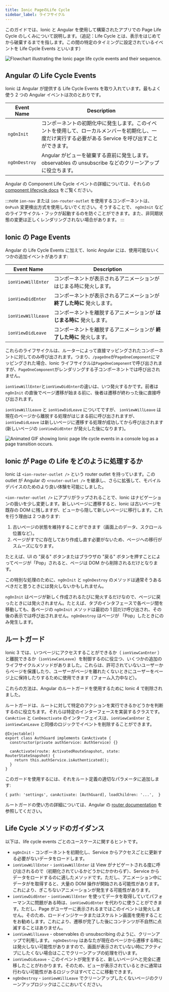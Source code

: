 ```yaml
---
title: Ionic PageのLife Cycle
sidebar_label: ライフサイクル
---
```


<head>
  <title>AngularのページコンポーネントのLife Cycle - すべてのイベントのドキュメンテーション</title>
  <meta
    name="description"
    content="This guide covers how the page life cycle works in an Ionic app built with Angular. Learn how Ionic embraces life cycle events provided by Angular components."
  />
</head>

このガイドでは、Ionic と Angular を使用して構築されたアプリでの Page Life Cycle のしくみについて説明します。（追記：Life Cycle とは、表示をはじめてから破棄するまでを指します。この間の特定のタイミングに設定されているイベントを Life Cycle Events といいます）

![Flowchart illustrating the Ionic page life cycle events and their sequence.](/img/guides/lifecycle/ioniclifecycle.png 'Ionic Lifecycle Diagram')

## Angular の Life Cycle Events

Ionic は Angular が提供する Life Cycle Events を取り入れています。最もよく使う 2 つの Angular イベントは次のとおりです。

| Event Name    | Description                                                                                                                                             |
| ------------- | ------------------------------------------------------------------------------------------------------------------------------------------------------- |
| `ngOnInit`    | コンポーネントの初期化中に発生します。このイベントを使用して、ローカルメンバーを初期化し、一度だけ実行する必要がある Service を呼び出すことができます。 |
| `ngOnDestroy` | Angular がビューを破棄する直前に発生します。 observables の unsubscribe などのクリーンアップに役立ちます。                                              |

Angular の Component Life Cycle イベントの詳細については、それらの [component lifecycle docs](https://angular.jp/guide/lifecycle-hooks) をご覧ください。

:::note
`ion-nav` または `ion-router-outlet` を使用するコンポーネントは、 `OnPush` 変更検出方式を使用しないでください。そうすることで、 `ngOnInit` などのライフサイクル・フックが起動するのを防ぐことができます。また、非同期状態の変更は正しくレンダリングされない場合があります。
:::

## Ionic の Page Events

Angular の Life Cycle Events に加えて、Ionic Angular には、使用可能ないくつかの追加イベントがあります:

| Event Name         | Description                                                              |
| ------------------ | ------------------------------------------------------------------------ |
| `ionViewWillEnter` | コンポーネントが表示されるアニメーションがはじまる時に発火します。       |
| `ionViewDidEnter`  | コンポーネントが表示されるアニメーションが **終了した時に** 発火します。 |
| `ionViewWillLeave` | コンポーネントを離脱するアニメーションが **はじまる時に** 発火します。   |
| `ionViewDidLeave`  | コンポーネントを離脱するアニメーションが **終了した時に** 発火します。   |

これらのライフサイクルは、ルーターによって直接マッピングされたコンポーネントに対してのみ呼び出されます。つまり、`/pageOne`が`PageOneComponent`にマッピングされた場合、Ionic ライフサイクルは`PageOneComponent`で呼び出されますが、`PageOneComponent`がレンダリングする子コンポーネントでは呼び出されません。

`ionViewWillEnter`と`ionViewDidEnter`の違いは、いつ発火するかです。前者は `ngOnInit` の直後でページ遷移が始まる前に、後者は遷移が終わった後に直接呼び出されます。

`ionViewWillLeave` と `ionViewDidLeave` についてですが、 `ionViewWillLeave` は現在のページから離脱する処理がはじまる前に呼び出されますが、 `ionViewDidLeave` は新しいページに遷移する処理が成功してから呼び出されます (新しいページの `ionViewDidEnter` が発火した後になります)。

![Animated GIF showing Ionic page life cycle events in a console log as a page transition occurs.](/img/guides/lifecycle/ioniclifecycle.gif 'Ionic Lifecycle Animation')

## Ionic が Page の Life をどのように処理するか

Ionic は `<ion-router-outlet />` という router outlet を持っています。この outlet が Angular の `<router-outlet />` を継承し、さらに拡張して、モバイルデバイスのためのより良い体験を可能にしました。

`<ion-router-outlet />` にアプリがラップされることで、Ionic はナビゲーションの扱いを少し変更します。新しいページに遷移すると、Ionic は古いページを既存の DOM に残しますが、ビューから隠して新しいページに移行します。これを行う理由は 2 つあります:

1. 古いページの状態を維持することができます（画面上のデータ、スクロール位置など）。
2. ページがすでに存在しており作成し直す必要がないため、ページへの移行がスムーズになります。

たとえば、UI の "戻る" ボタンまたはブラウザの "戻る" ボタンを押すことによってページが「Pop」されると、ページは DOM から削除されるだけとなります。

この特別な処理のために、`ngOnInit` と `ngOnDestroy` のメソッドは通常そうあるべきだと思うときには発火しないかもしれません。

`ngOnInit` はページが新しく作成されるたびに発火するだけなので、ページに戻ったときには発火されません。たとえば、タブのインタフェースで各ページ間を移動しても、各ページの `ngOnInit` メソッドは最初の 1 回だけ呼び出され、その後の表示では呼び出されません。`ngOnDestroy` はページが 「Pop」したときにのみ発生します。

## ルートガード

Ionic 3 では、いつページにアクセスすることができるか（ `ionViewCanEnter` ）と離脱できるか（`ionViewCanLeave`）を制御するのに役立つ、いくつかの追加のライフサイクルメソッドがありました。これらは、許可されていないユーザーからページを保護したり、ユーザーがページを離れたくないときにユーザーをページ上に保持したりするために使用できます（フォーム入力中など）。

これらの方法は、Angular のルートガードを使用するために Ionic 4 で削除されました。

ルートガードは、ルートに対して特定のアクションを実行できるかどうかを判断するのに役立ちます。それらは特定のインターフェースを実装するクラスです。`CanActive` と `CanDeactivate` のインターフェイスは、`ionViewCanEnter` と `ionViewCanLeave` と同様のロジックでイベントを削除することができます。

```tsx
@Injectable()
export class AuthGuard implements CanActivate {
  constructor(private authService: AuthService) {}

  canActivate(route: ActivatedRouteSnapshot, state: RouterStateSnapshot) {
    return this.authService.isAuthenticated();
  }
}
```

このガードを使用するには、それをルート定義の適切なパラメータに追加します:

```tsx
{ path: 'settings', canActivate: [AuthGuard], loadChildren: '...',  }
```

ルートガードの使い方の詳細については、Angular の [router documentation](https://angular.jp/guide/router) を参照してください。

## Life Cycle メソッドのガイダンス

以下は、life cycle events ごとのユースケースに関するヒントです。

- `ngOnInit` - コンポーネントを初期化し、Service からアクセスごとに更新する必要がないデータをロードします。
- `ionViewWillEnter` - `ionViewWillEnter` は View がナビゲートされる度に呼び出されるので（初期化されているかどうかにかかわらず）、Service からデータをロードするのに適したメソッドです。ただし、アニメーション中にデータがを取得すると、大量の DOM 操作が開始される可能性があります。これにより、ぎこちないアニメーションが発生する可能性があります。
- `ionViewDidEnter` - `ionViewWillEnter` を使ってデータを取得していてパフォーマンスに問題がある時は、`ionViewDidEnter` を代わりに使うことができます。ただし、Page がユーザーに表示されるまではこのイベントは発火しません。そのため、ロードインジケータまたはスケルトン画面を使用することをお勧めします。これにより、遷移が完了した後にコンテンツが不自然に点滅することはありません。
- `ionViewWillLeave` - observables の unsubscribing のように、クリーンアップで利用します。 `ngOnDestroy` はあなたが現在のページから遷移する時には発火しない可能性がありますので、画面が表示されていない時にアクティブにしたくない場合はここでクリーンアップの処理を行います。
- `ionViewDidLeave` - このイベントが発生すると、新しいページへと完全に遷移したことがわかります。そのため、ビューが表示されているときに通常は行わない可能性があるロジックはすべてここに移動できます。
- `ngOnDestroy` - `ionViewWillLeave` でクリーンアップしたくないページのクリーンアップロジックはここにおいてください。
